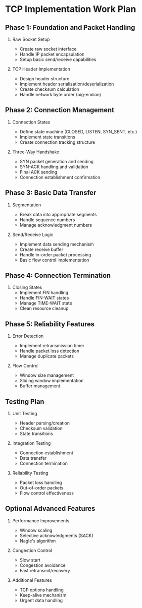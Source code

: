 # TCP Implementation Work Plan

## Phase 1: Foundation and Packet Handling

1. Raw Socket Setup

   - Create raw socket interface
   - Handle IP packet encapsulation
   - Setup basic send/receive capabilities

2. TCP Header Implementation
   - Design header structure
   - Implement header serialization/deserialization
   - Create checksum calculation
   - Handle network byte order (big-endian)

## Phase 2: Connection Management

1. Connection States

   - Define state machine (CLOSED, LISTEN, SYN_SENT, etc.)
   - Implement state transitions
   - Create connection tracking structure

2. Three-Way Handshake
   - SYN packet generation and sending
   - SYN-ACK handling and validation
   - Final ACK sending
   - Connection establishment confirmation

## Phase 3: Basic Data Transfer

1. Segmentation

   - Break data into appropriate segments
   - Handle sequence numbers
   - Manage acknowledgment numbers

2. Send/Receive Logic
   - Implement data sending mechanism
   - Create receive buffer
   - Handle in-order packet processing
   - Basic flow control implementation

## Phase 4: Connection Termination

1. Closing States
   - Implement FIN handling
   - Handle FIN-WAIT states
   - Manage TIME-WAIT state
   - Clean resource cleanup

## Phase 5: Reliability Features

1. Error Detection

   - Implement retransmission timer
   - Handle packet loss detection
   - Manage duplicate packets

2. Flow Control
   - Window size management
   - Sliding window implementation
   - Buffer management

## Testing Plan

1. Unit Testing

   - Header parsing/creation
   - Checksum validation
   - State transitions

2. Integration Testing

   - Connection establishment
   - Data transfer
   - Connection termination

3. Reliability Testing
   - Packet loss handling
   - Out-of-order packets
   - Flow control effectiveness

## Optional Advanced Features

1. Performance Improvements

   - Window scaling
   - Selective acknowledgments (SACK)
   - Nagle's algorithm

2. Congestion Control

   - Slow start
   - Congestion avoidance
   - Fast retransmit/recovery

3. Additional Features
   - TCP options handling
   - Keep-alive mechanism
   - Urgent data handling
